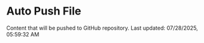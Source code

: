 # Auto Push File

Content that will be pushed to GitHub repository.
Last updated: 07/28/2025, 05:59:32 AM